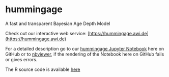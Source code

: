 # hummingage
A fast and transparent Bayesian Age Depth Model

Check out our interactive web service: [https://hummingage.awi.de](https://hummingage.awi.de)

For a detailed description go to our [hummingage Jupyter Notebook](https://github.com/hummingbird-dev/hummingage/blob/master/hummingage.ipynb) here on GitHub or
to [nbviewer](https://nbviewer.jupyter.org/github/hummingbird-dev/hummingage/blob/master/hummingage.ipynb/?flush_cache=true), if the rendering of the Notebook here on GitHub fails or gives errors.

The R source code is available [here](https://github.com/hummingbird-dev/hummingage/blob/master/hummingage.r)
